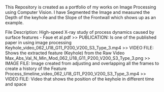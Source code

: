 This Repository is created as a portfolio of my works on Image Processing using Computer Vision.
I have Segmented the Image and measured the Depth of the keyhole and the Slope of the Frontwall which shows up as an example.

File Description:
High-speed X-ray study of process dynamics caused by surface features - Faue et al.pdf >> PUBLICATION: Is one of the published paper in using image processing
Keyhole_video_062_U18_G11_P200_V200_S3_Type_3.mp4 >> VIDEO FILE: Shows the extracted feature (Keyhole) from the Raw Video
Max_Abs_Val_N_Min_Mod_062_U18_G11_P200_V200_S3_Type_3.png >> IMAGE FILE: Image created from adjusting and overlapping all the frames to create a history of the Feature
Process_timeline_video_062_U18_G11_P200_V200_S3_Type_3.mp4 >> VIDEO FILE: Video that shows the position of the keyhole in different time and space
